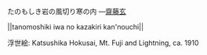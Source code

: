 たのもしき岩の風切り寒の内
—[齋藤玄](https://ja.wikipedia.org/wiki/齋藤玄)

||tanomoshiki iwa no kazakiri kan'nouchi||

浮世絵: Katsushika Hokusai, Mt. Fuji and Lightning, ca. 1910